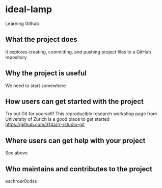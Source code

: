 # ideal-lamp
Learning Github 
## What the project does
It explores creating, committing, and pushing project files to a GitHub repository 
## Why the project is useful
We need to start somewhere
## How users can get started with the project
Try out Git for yourself! This reproducible research workshop page from University of Zurich is a good place to get started https://github.com/314a/rr-rstudio-git 
## Where users can get help with your project
See above
## Who maintains and contributes to the project
eschroer0cdss
